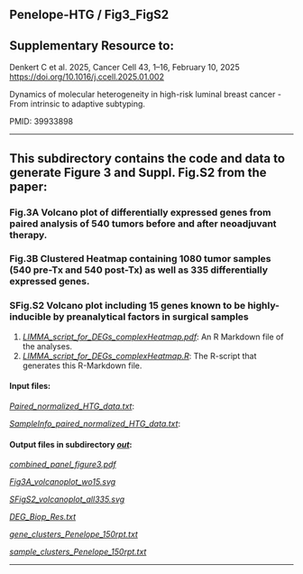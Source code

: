 ## Penelope-HTG / Fig3_FigS2

## Supplementary Resource to:  

Denkert C et al. 2025, Cancer Cell 43, 1–16, February 10, 2025 
https://doi.org/10.1016/j.ccell.2025.01.002

Dynamics of molecular heterogeneity in high-risk luminal breast cancer - From intrinsic to adaptive subtyping.

PMID: 39933898

************************************************************

## This subdirectory contains the code and data to generate Figure 3 and Suppl. Fig.S2 from the paper:

### Fig.3A Volcano plot of differentially expressed genes from paired analysis of 540 tumors before and after neoadjuvant therapy. 
### Fig.3B Clustered Heatmap containing 1080 tumor samples (540 pre-Tx and 540 post-Tx) as well as 335 differentially expressed genes.
### SFig.S2 Volcano plot including 15 genes known to be highly-inducible by preanalytical factors in surgical samples

1. [*LIMMA_script_for_DEGs_complexHeatmap.pdf*](https://github.com/tkarn/Penelope-HTG/blob/main/Fig3_FigS2/LIMMA_script_for_DEGs_complexHeatmap.pdf):  An R Markdown file of the analyses.
2. [*LIMMA_script_for_DEGs_complexHeatmap.R*](https://github.com/tkarn/Penelope-HTG/blob/main/Fig3_FigS2/LIMMA_script_for_DEGs_complexHeatmap.R):  The R-script that generates this R-Markdown file.

#### Input files:
[*Paired_normalized_HTG_data.txt*](https://github.com/tkarn/Penelope-HTG/blob/main/Fig3_FigS2/Paired_normalized_HTG_data.txt): 

[*SampleInfo_paired_normalized_HTG_data.txt*](https://github.com/tkarn/Penelope-HTG/blob/main/Fig3_FigS2/SampleInfo_paired_normalized_HTG_data.txt): 

#### Output files in subdirectory [*out*](https://github.com/tkarn/Penelope-HTG/blob/main/Fig3_FigS2/out/):
[*combined_panel_figure3.pdf*](https://github.com/tkarn/Penelope-HTG/blob/main/Fig3_FigS2/out/combined_panel_figure3.pdf) 

[*Fig3A_volcanoplot_wo15.svg*](https://github.com/tkarn/Penelope-HTG/blob/main/Fig3_FigS2/out/Fig3A_volcanoplot_wo15.svg)

[*SFigS2_volcanoplot_all335.svg*](https://github.com/tkarn/Penelope-HTG/blob/main/Fig3_FigS2/out/SFigS2_volcanoplot_all335.svg)

[*DEG_Biop_Res.txt*](https://github.com/tkarn/Penelope-HTG/blob/main/Fig3_FigS2/out/DEG_Biop_Res.txt)

[*gene_clusters_Penelope_150rpt.txt*](https://github.com/tkarn/Penelope-HTG/blob/main/Fig3_FigS2/out/gene_clusters_Penelope_150rpt.txt)

[*sample_clusters_Penelope_150rpt.txt*](https://github.com/tkarn/Penelope-HTG/blob/main/Fig3_FigS2/out/sample_clusters_Penelope_150rpt.txt)


************************************************************

